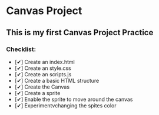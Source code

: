 # Canvas Project

## This is my first Canvas Project Practice

### Checklist:
* [✔] Create an index.html
* [✔] Create an style.css
* [✔] Create an scripts.js
* [✔] Create a basic HTML structure 
* [✔] Create the Canvas
* [✔] Create a sprite
* [✔] Enable the sprite to move around the canvas
* [✔] Experimentvchanging the spites color